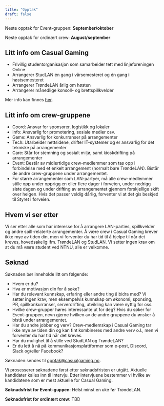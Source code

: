 ```yaml
---
title: "Opptak"
draft: false
---
```


Neste opptak for Event-gruppen: **September/oktober**

Neste opptak for ordinært crew: **August/september**

## Litt info om Casual Gaming

- Frivillig studentorganisasjon som samarbeider tett med linjeforeningen Online
- Arrangerer StudLAN én gang i vårsemesteret og én gang i høstsemesteret
- Arrangerer TrøndeLAN årlig om høsten
- Arrangerer månedlige konsoll- og brettspillkvelder

Mer info kan finnes [her](/om/).

## Litt info om crew-gruppene

- Coord: Ansvar for sponsorer, logistikk og lokaler
- Info: Ansvarlig for promotering, sosiale medier osv.
- Game: Ansvarlig for konkurranser på arrangementer
- Tech: Utarbeider nettsidene, drifter IT-systemer og er ansvarlig for det tekniske på arrangementer
- Care: Står for stemning og sosialt miljø, samt kioskdrifting på arrangementer
- Event: Består av midlertidige crew-medlemmer som tas opp i forbindelse med et enkelt arrangement (normalt bare TrøndeLAN). Bistår de andre crew-gruppene under arrangementet.
- For større arrangementer som LAN-partyer, må alle crew-medlemmer stille opp under opprigg en eller flere dager i forveien, under nedrigg siste dagen og under drifting av arrangementet gjennom forskjellige skift over helgen. Hvis det passer veldig dårlig, forventer vi at det gis beskjed til Styret i forveien.

## Hvem vi ser etter
Vi ser etter alle som har interesse for å arrangere LAN-parties, spillkvelder og andre spill-relaterte arrangementer. Å være crew i Casual Gaming krever ikke mye av tiden din, men vi forventer du har tid til å hjelpe til når det kreves, hovedsakelig ifm. TrøndeLAN og StudLAN. Vi setter ingen krav om at du må være student ved NTNU, alle er velkomne.

## Søknad
Søknaden bør inneholde litt om følgende:

- Hvem er du?
- Hva er motivasjon din for å søke?
- Har du relevant kunnskap, erfaring eller andre ting å bidra med? Vi setter ingen krav, men eksempelvis kunnskap om økonomi, sponsing, PR, spillkonkurranser, serverdrifting, utvikling kan være nyttig for oss.
- Hvilke crew-grupper høres interessante ut for deg? Hvis du søker for Event-gruppen, nevn gjerne hvilken av de andre gruppene du ønsker å bistå under arrangementet.
- Har du andre jobber og verv? Crew-medlemskap i Casual Gaming tar ikke mye av tiden din og kan fint kombineres med andre verv o.l., men vi forventer du har tid når det kreves.
- Har du mulighet til å stille ved StudLAN og TrøndeLAN?
- Er du lett å nå på kommunikasjonsplattformer som e-post, Discord, Slack og/eller Facebook?

Søknaden sendes til [opptak@casualgaming.no](mailto:opptak@casualgaming.no).

Vi prosesserer søknadene først etter søknadsfristen er utgått. Aktuelle kandidater kalles inn til intervju. Etter intervjuene bestemmer vi hvilke av kandidatene som er mest aktuelle for Casual Gaming.

**Søknadsfrist for Event-guppen**: Helst minst en uke før TrøndeLAN.

**Søknadsfrist for ordinært crew**: TBD
